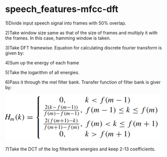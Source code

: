 # speech_features-mfcc-dft

1)Divide input speech signal into frames with 50% overlap.

2)Take window size same as that of the size of frames and multiply it with the frames. In this case, hamming window is taken.

3)Take DFT  framewise. Equation for calculating discrete fourier transform is given by:

4)Sum up the energy of each frame

5)Take the logarithm of all energies.

6)Pass it through the mel filter bank. Transfer function of filter bank is giver by:

![Image of transfer](https://github.com/GurudasKarale/speech_features-mfcc-dft-/blob/master/img/tra.PNG)

7)Take the DCT of the log filterbank energies and keep 2-13 coefficients.

